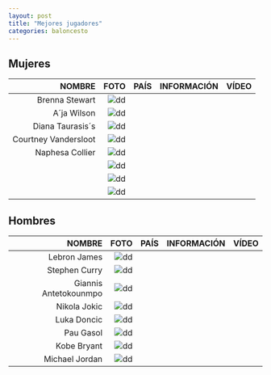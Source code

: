 ```yaml
---
layout: post
title: "Mejores jugadores"
categories: baloncesto
---
```


## Mujeres ##

|NOMBRE|FOTO|PAÍS|INFORMACIÓN|VÍDEO|
|-----:|-----:|-----:|-----:|-----:|
|Brenna Stewart|![dd]()|      |      |      |
|A´ja Wilson|![dd]()|      |      |      |
|Diana Taurasis´s|![dd]()|      |      |      |
|Courtney Vandersloot|![dd]()|      |      |      |
|Naphesa Collier|![dd]()|      |      |      |
|      |![dd]()|      |      |      |
|      |![dd]()|      |      |      |
|      |![dd]()|      |      |      |



## Hombres 

|NOMBRE|FOTO|PAÍS|INFORMACIÓN|VÍDEO|
|-----:|-----:|-----:|-----:|-----:|
|Lebron James|![dd]()|      |      |      |
|Stephen Curry|![dd]()|      |      |      |
|Giannis Antetokounmpo|![dd]()|      |      |      |
|Nikola Jokic|![dd]()|      |      |      |
|Luka Doncic|![dd]()|      |      |      |
|Pau Gasol|![dd]()|      |      |      |
|Kobe Bryant|![dd]()|      |      |      |
|Michael Jordan|![dd]()|      |      |      |





